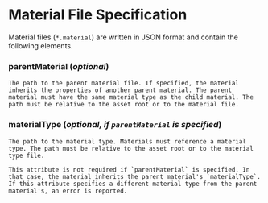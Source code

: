 # Material File Specification
Material files (`*.material`) are written in JSON format and contain the following elements.

<!-- ### **description** (*optional*)  
An attribute describing the material for user understanding. 

[DEV NOTE (according to @santorac): This is currently not part of the .material file spec. We do have a field for it in code but it is not hooked up to json. We don't have any tooling support to use this field, but will mayeb add in the future] -->

### **parentMaterial** (*optional*)  
    The path to the parent material file. If specified, the material inherits the properties of another parent material. The parent material must have the same material type as the child material. The path must be relative to the asset root or to the material file.

### **materialType** (*optional, if `parentMaterial` is specified*)  
    The path to the material type. Materials must reference a material type. The path must be relative to the asset root or to the material type file.

    This attribute is not required if `parentMaterial` is specified. In that case, the material inherits the parent material's `materialType`. If this attribute specifies a different material type from the parent material's, an error is reported.

<!-- ### 
- **propertyLayoutVersion**  
    [TODO] An attribute .. 

[DEV NOTE (according to @santorac): This is a placeholder for future functionality where we will automatically support backwards compatibility of .material files, when the .materialtype changes to say add, remove, or rename properties. It is not currently hooked up. And will likely rename it to materialTypeVersion] -->